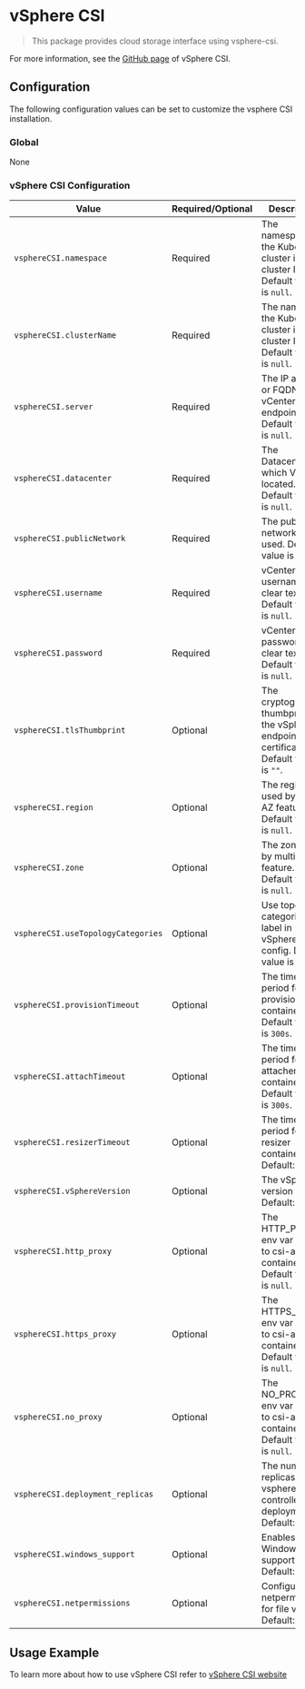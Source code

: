 # vSphere CSI

> This package provides cloud storage interface using vsphere-csi.

For more information, see the [GitHub page](https://github.com/kubernetes-sigs/vsphere-csi-driver) of vSphere CSI.

## Configuration

The following configuration values can be set to customize the vsphere CSI installation.

### Global

None

### vSphere CSI Configuration

| Value | Required/Optional | Description |
|-------|-------------------|-------------|
| `vsphereCSI.namespace` | Required | The namespace of the Kubernetes cluster in cluster ID. Default value is `null`. |
| `vsphereCSI.clusterName` | Required | The name of the Kubernetes cluster in cluster ID. Default value is `null`. |
| `vsphereCSI.server` | Required | The IP address or FQDN of the vCenter endpoint. Default value is `null`. |
| `vsphereCSI.datacenter` | Required | The Datacenter in which VMs are located. Default value is `null`. |
| `vsphereCSI.publicNetwork` | Required | The public network to be used. Default value is `null`. |
| `vsphereCSI.username` | Required | vCenter username in clear text. Default value is `null`. |
| `vsphereCSI.password` | Required | vCenter password in clear text. Default value is `null`. |
| `vsphereCSI.tlsThumbprint` | Optional | The cryptographic thumbprint of the vSphere endpoint's certificate. Default value is `""`. |
| `vsphereCSI.region` | Optional | The region used by multi-AZ feature. Default value is `null`. |
| `vsphereCSI.zone` | Optional | The zone used by multi-AZ feature. Default value is `null`. |
| `vsphereCSI.useTopologyCategories` | Optional | Use topology-categories label in vSphere config. Default value is `false`. |
| `vsphereCSI.provisionTimeout` | Optional | The timeout period for csi-provisioner container. Default value is `300s`. |
| `vsphereCSI.attachTimeout` | Optional | The timeout period for csi-attacher container. Default value is `300s`. |
| `vsphereCSI.resizerTimeout` | Optional | The timeout period for csi-resizer container. Default: `300s` |
| `vsphereCSI.vSphereVersion` | Optional | The vSphere version used. Default: `false`. |
| `vsphereCSI.http_proxy` | Optional | The HTTP_PROXY env var passed to csi-attacher container. Default value is `null`. |
| `vsphereCSI.https_proxy` | Optional | The HTTPS_PROXY env var passed to csi-attacher container. Default value is `null`. |
| `vsphereCSI.no_proxy` | Optional | The NO_PROXY env var passed to csi-attacher container. Default value is `null`. |
| `vsphereCSI.deployment_replicas` | Optional | The number of replicas of vsphere-csi-controller deployment. Default: `3`. |
| `vsphereCSI.windows_support` | Optional | Enables CSI Windows support. Default: `false`. |
| `vsphereCSI.netpermissions` | Optional | Configure CSI netpermissions for file volume. Default: `null`. |

## Usage Example

To learn more about how to use vSphere CSI refer to [vSphere CSI website](https://github.com/kubernetes-sigs/vsphere-csi-driver)
